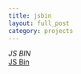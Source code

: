 ```yaml
---
title: jsbin
layout: full_post
category: projects
---
```


<i>
JS BIN
</i>
<br/>
<a class="jsbin-embed" href="http://jsbin.com/sojijo/1/embed?html,output">JS Bin</a><script src="http://static.jsbin.com/js/embed.js"></script>
